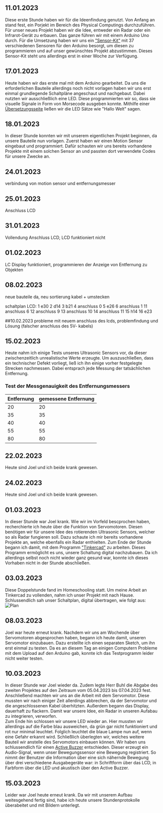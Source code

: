 
## 11.01.2023

Diese erste Stunde haben wir für die Ideenfindung genutzt. Von Anfang an stand fest, ein Porjekt im Bereich des Physical Computings durchzuführen. Für unser neues Projekt haben wir die Idee, entweder ein Radar oder ein Infrarot-Gerät zu erbauen. Das ganze führen wir mit einem Arduino Uno durch. Für die Umsetzung haben wir uns ein ["Sensor-Kit"](https://canadianbestseller.com/pd/elegoo-upgraded-37-in-1-sensor-modules-kit-with-tutorial-compatible-with-arduino-ide-uno-r3-mega-2560-nano/?srsltid=Ad5pg_EMMvM8QcpJP_ORZiaoWmCJ-heHYXiO7B6Qnou4TSnSU7-mMDKm8j4&v=3a52f3c22ed6) mit 37 verschiedenen Sensoren für den Arduino besorgt, um diesen zu programmieren und auf unser gewünschtes Projekt abzustimmen. Dieses Sensor-Kit steht uns allerdings erst in einer Woche zur Verfügung.  

## 17.01.2023
Heute haben wir das erste mal mit dem Arduino gearbeitet. Da uns die erforderlichen Bauteile allerdings noch nicht vorlagen haben wir uns erst einmal grundlegende Schaltpläne angeschaut und nachgebaut. Dabei nutzten wir ausschließlich eine LED. Diese programmierten wir so, dass sie visuelle Signale in Form von Morsecode ausgeben konnte. Mithilfe einer [Übersetzungsseite](https://morsedecoder.com/de/) ließen wir die LED Sätze wie "Hallo Welt" sagen.  

## 18.01.2023
In dieser Stunde konnten wir mit unserem eigentlichen Projekt beginnen, da unsere Bauteile nun vorlagen. Zuerst haben wir einen Motion Sensor eingebaut und programmiert. Dafür schauten wir uns bereits vorhandene Projekte mit einem solchen Sensor an und passten dort verwendete Codes für unsere Zwecke an. 

## 24.01.2023
verbindung von motion sensor und entfernungsmesser

## 25.01.2023
Anschluss LCD

## 31.01.2023
Vollendung Anschluss LCD, LCD funktioniert nicht 

## 01.02.2023
LC Display funktioniert, programmieren der Anzeige von Entfernung zu Objekten

## 08.02.2023
neue bauteile da, neu sortierung kabel + umstecken 

schaltplan LCD:
1 e30
2 d14
3 b21 
4 anschluss 0 
5 e26
6 anschluss 1
11 anschluss 6
12 anschluss 9
13 anschluss 10
14 anschluss 11
15 h14
16 e23

##10.02.2023
probleme mit neuem anschluss des lcds, problemfindung und Lösung (falscher anschluss des 5V- kabels)

## 15.02.2023
Heute nahm ich einige Tests unseres Ultrasonic Sensors vor, da dieser zwischenzeitlich unrealistische Werte erzeugte. Um auszuschließen, dass ein technischer Defekt vorliegt, ließ ich ihn einige vorher festgelegte Strecken nachmessen. Dabei entsprach jede Messung der tatsächlichen Entfernung.
### Test der Messgenauigkeit des Entfernungsmessers
| Entfernung | gemessene Entfernung|
| -------------------------- |-----------|
| 20 |20|
| 35 |35|
| 40 |40|
| 55 |55|
| 80 |80|

## 22.02.2023 
Heute sind Joel und ich beide krank gewesen.

## 24.02.2023
Heute sind Joel und ich beide krank gewesen.

## 01.03.2023
In dieser Stunde war Joel krank. Wie wir im Vorfeld bescprochen haben, recherchierte ich heute über die Funktion von Servomotoren. Diesen benötigen wir für unsere Idee des rotierenden Ultrasonic Sensors, welcher so als Radar fungieren soll. Dazu schaute ich mir bereits vorhandene Projekte an, welche ebenfalls ein Radar enthielten. Zum Ende der Stunde begann ich damit, mit dem Programm ["Tinkercad"](https://www.tinkercad.com/) zu arbeiten. Dieses Programm ermöglicht es uns, unsere Schaltung digital nachzubauen. Da ich allerdings selbst noch nicht wieder ganz gesund war, konnte ich dieses Vorhaben nicht in der Stunde abschließen.  

## 03.03.2023
Diese Doppelstunde fand im Homeschooling statt. Um meine Arbeit an Tinkercad zu vollenden, nahm ich unser Projekt mit nach Hause. Schlussendlich sah unser Schaltplan, digital übertragen, wie folgt aus: ![Plan](https://user-images.githubusercontent.com/111385267/225247385-37b29fbc-df0d-4f87-98e4-60150b2d79e1.png)


## 08.03.2023
Joel war heute erneut krank. Nachdem wir uns am Wochende über Servomotoren abgesprochen haben, begann ich heute damit, unseren Servomotor einzubauen. Dazu erstellte ich einen separaten Sketch, um ihn erst einmal zu testen. Da es an diesem Tag an einigen Computern Probleme mit dem Upload auf den Arduino gab, konnte ich das Testprogramm leider nicht weiter testen. 

## 10.03.2023 
In dieser Stunde war Joel wieder da. Zudem legte Herr Buhl die Abgabe des zweiten Projektes auf den Zeitraum vom 05.04.2023 bis 07.04.2023 fest. Anschließend machten wir uns an die Arbeit mit dem Servomotor. Diese mussten wir nach einiger Zeit allerdings abbrechen, da der Servomotor und die angeschlossenen Kabel überhitzten. Außerdem begann das Display, dauerhaft zu flackern. Damit war unsere Idee, ein Radar in unseren Aufabau zu integrieren, verworfen.  
Zum Ende hin schlossen wir unsere LED wieder an. Hier mussten wir allerdings auf die Farbe blau ausweichen, da grün gar nicht funktioniert und rot nur minimal leuchtet. Folglich leuchtet die blaue Lampe nun auf, wenn eine Gefahr erkannt wird. Schließlich überlegten wir, welches weitere Bauteil wir anstelle des Servomotors einbauen können. Wir haben uns schlussendlich für einen [Active Buzzer](https://www.roboter-bausatz.de/projekte/buzzer-mit-arduino-steuern) entschieden. Dieser erzeugt ein Audio-Signal, wenn unser Bewegungssensor eine Bewegung registriert. So nimmt der Benutzer die Information über eine sich nähernde Bewegung über drei verschiedene Ausgabegeräte war: in Schriftform über das LCD, in Farbform über die LED und akustisch über den Active Buzzer.

## 15.03.2023
Leider war Joel heute erneut krank. Da wir mit unserem Aufbau weitesgehend fertig sind, habe ich heute unsere Stundenprotokolle überabeitet und mit Bildern unterlegt.
